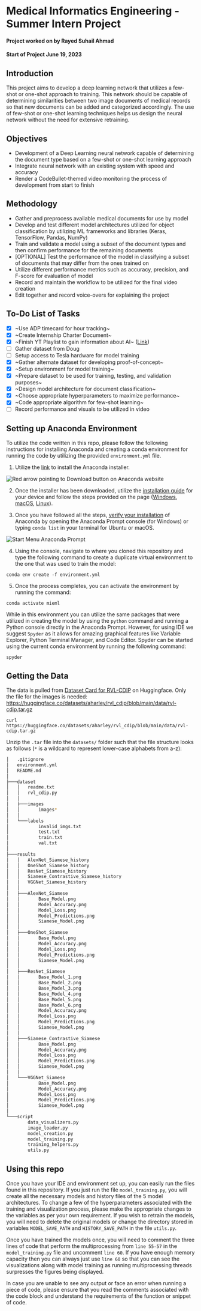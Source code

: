 # Medical Informatics Engineering - Summer Intern Project

#### Project worked on by **Rayed Suhail Ahmad**
#### Start of Project **June 19, 2023**

## Introduction
This project aims to develop a deep learning network that utilizes a few-shot or one-shot approach to training. This network should be capable of determining similarities between two image documents of medical records so that new documents can be added and categorized accordingly. The use of few-shot or one-shot learning techniques helps us design the neural network without the need for extensive retraining.

## Objectives
- Development of a Deep Learning neural network capable of determining the document type based on a few-shot or one-shot learning approach
- Integrate neural network with an existing system with speed and accuracy
- Render a CodeBullet-themed video monitoring the process of development from start to finish

## Methodology
- Gather and preprocess available medical documents for use by model
- Develop and test different model architectures utilized for object classification by utilizing ML frameworks and libraries (Keras, TensorFlow, Pandas, NumPy)
- Train and validate a model using a subset of the document types and then confirm performance for the remaining documents
- [OPTIONAL] Test the performance of the model in classifying a subset of documents that may differ from the ones trained on
- Utilize different performance metrics such as accuracy, precision, and F-score for evaluation of model
- Record and maintain the workflow to be utilized for the final video creation
- Edit together and record voice-overs for explaining the project

## To-Do List of Tasks
- [x] ~Use ADP timecard for hour tracking~
- [x] ~Create Internship Charter Document~
- [x] ~Finish YT Playlist to gain information about AI~ ([Link](https://www.youtube.com/playlist?list=PLuIoQNgtU5vq1tJWHngx91N5ndkHpT2Mg))
- [ ] Gather dataset from Doug
- [ ] Setup access to Tesla hardware for model training
- [x] ~Gather alternate dataset for developing proof-of-concept~
- [x] ~Setup environment for model training~
- [x] ~Prepare dataset to be used for training, testing, and validation purposes~
- [x] ~Design model architecture for document classification~
- [x] ~Choose appropriate hyperparameters to maximize performance~
- [x] ~Code appropriate algorithm for few-shot learning~
- [ ] Record performance and visuals to be utilized in video

## Setting up Anaconda Environment
To utilize the code written in this repo, please follow the following instructions for installing Anaconda and creating a conda environment for running the code by utilizing the provided `environment.yml` file. 

1. Utilize the [link](https://www.anaconda.com/download) to install the Anaconda installer.

![Red arrow pointing to Download button on Anaconda website](images/Anaconda_Download.png)

2. Once the installer has been downloaded, utilize the [installation guide](https://docs.anaconda.com/free/anaconda/install/index.html) for your device and follow the steps provided on the page ([Windows](https://docs.anaconda.com/free/anaconda/install/windows/), [macOS](https://docs.anaconda.com/free/anaconda/install/mac-os/), [Linux](https://docs.anaconda.com/free/anaconda/install/linux/)).

3. Once you have followed all the steps, [verify your installation](https://docs.anaconda.com/free/anaconda/install/verify-install/) of Anaconda by opening the Anaconda Prompt console (for Windows) or typing `conda list` in your terminal for Ubuntu or macOS.

![Start Menu Anaconda Prompt](images/Start_Anaconda.png)

4. Using the console, navigate to where you cloned this repository and type the following command to create a duplicate virtual environment to the one that was used to train the model:

`conda env create -f environment.yml`

5. Once the process completes, you can activate the environment by running the command:

`conda activate mieml`

While in this environment you can utilize the same packages that were utilized in creating the model by using the `python` command and running a Python console directly in the Anaconda Prompt. However, for using IDE we suggest `Spyder` as it allows for amazing graphical features like Variable Explorer, Python Terminal Manager, and Code Editor. Spyder can be started using the current conda environment by running the following command:

`spyder`

## Getting the Data

The data is pulled from [Dataset Card for RVL-CDIP](https://huggingface.co/datasets/aharley/rvl_cdip) on Huggingface. Only the file for the images is needed: https://huggingface.co/datasets/aharley/rvl_cdip/blob/main/data/rvl-cdip.tar.gz

```
curl https://huggingface.co/datasets/aharley/rvl_cdip/blob/main/data/rvl-cdip.tar.gz
```

Unzip the `.tar` file into the `datasets/` folder such that the file structure looks as follows (`*` is a wildcard to represent lower-case alphabets from a-z):

```bash
│   .gitignore
│   environment.yml
│   README.md
│
├───dataset
│   │   readme.txt
│   │   rvl_cdip.py
│   │
│   ├───images
│   │       images*
│   │
│   └───labels
│           invalid_imgs.txt
│           test.txt
│           train.txt
│           val.txt
│
├───results
│   │   AlexNet_Siamese_history
│   │   OneShot_Siamese_history
│   │   ResNet_Siamese_history
│   │   Siamese_Contrastive_Siamese_history
│   │   VGGNet_Siamese_history
│   │
│   ├───AlexNet_Siamese
│   │       Base_Model.png
│   │       Model_Accuracy.png
│   │       Model_Loss.png
│   │       Model_Predictions.png
│   │       Siamese_Model.png
│   │
│   ├───OneShot_Siamese
│   │       Base_Model.png
│   │       Model_Accuracy.png
│   │       Model_Loss.png
│   │       Model_Predictions.png
│   │       Siamese_Model.png
│   │
│   ├───ResNet_Siamese
│   │       Base_Model_1.png
│   │       Base_Model_2.png
│   │       Base_Model_3.png
│   │       Base_Model_4.png
│   │       Base_Model_5.png
│   │       Base_Model_6.png
│   │       Model_Accuracy.png
│   │       Model_Loss.png
│   │       Model_Predictions.png
│   │       Siamese_Model.png
│   │
│   ├───Siamese_Contrastive_Siamese
│   │       Base_Model.png
│   │       Model_Accuracy.png
│   │       Model_Loss.png
│   │       Model_Predictions.png
│   │       Siamese_Model.png
│   │
│   └───VGGNet_Siamese
│           Base_Model.png
│           Model_Accuracy.png
│           Model_Loss.png
│           Model_Predictions.png
│           Siamese_Model.png
│
└───script
        data_visualizers.py
        image_loader.py
        model_creation.py
        model_training.py
        training_helpers.py
        utils.py
```

## Using this repo
Once you have your IDE and environment set up, you can easily run the files found in this repository. If you just run the file `model_training.py`, you will create all the necessary models and history files of the 5 model architectures. To change a few of the hyperparameters associated with the training and visualization process, please make the appropriate changes to the variables as per your own requirement. If you wish to retrain the models, you will need to delete the original models or change the directory stored in variables `MODEL_SAVE_PATH` and `HISTORY_SAVE_PATH` in the file `utils.py`.

Once you have trained the models once, you will need to comment the three lines of code that perform the multiprocessing from `line 55-57` in the `model_training.py` file and uncomment `line 60`. If you have enough memory capacity then you can always just use `line 60` so that you can see the visualizations along with model training as running multiprocessing threads surpresses the figures being displayed.

In case you are unable to see any output or face an error when running a piece of code, please ensure that you read the comments associated with the code block and understand the requirements of the function or snippet of code.
